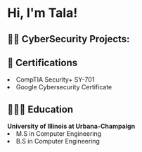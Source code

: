 <h1>Hi, I'm Tala! <br/>

<h2>👨‍💻 CyberSecurity Projects:</h2>

<h2> 📄 Certifications</h2>
  <li>CompTIA Security+ SY-701</li>
  <li>Google Cybersecurity Certificate</li>

<h2> 👩🏻‍🎓 Education</h2>
<b>University of Illinois at Urbana-Champaign</b>
    <li>M.S in Computer Engineering</li>
    <li>B.S in Computer Engineering</li>
